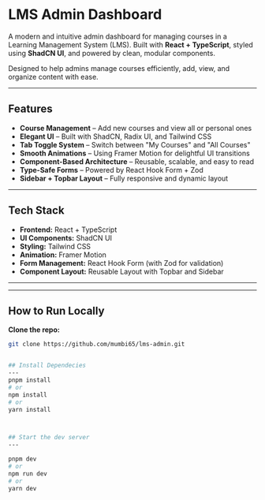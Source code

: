 # LMS Admin Dashboard

A modern and intuitive admin dashboard for managing courses in a Learning Management System (LMS). Built with **React + TypeScript**, styled using **ShadCN UI**, and powered by clean, modular components.

Designed to help admins manage courses efficiently, add, view, and organize content with ease.

---

## Features

-  **Course Management** – Add new courses and view all or personal ones
- **Elegant UI** – Built with ShadCN, Radix UI, and Tailwind CSS
- **Tab Toggle System** – Switch between "My Courses" and "All Courses"
- **Smooth Animations** – Using Framer Motion for delightful UI transitions
- **Component-Based Architecture** – Reusable, scalable, and easy to read
- **Type-Safe Forms** – Powered by React Hook Form + Zod
- **Sidebar + Topbar Layout** – Fully responsive and dynamic layout

---


## Tech Stack

- **Frontend:** React + TypeScript
- **UI Components:** ShadCN UI 
- **Styling:** Tailwind CSS
- **Animation:** Framer Motion
- **Form Management:** React Hook Form (with Zod for validation)
- **Component Layout:** Reusable Layout with Topbar and Sidebar

---

---

## How to Run Locally

 **Clone the repo:**

```bash
git clone https://github.com/mumbi65/lms-admin.git


## Install Dependecies
---
pnpm install
# or
npm install
# or
yarn install



## Start the dev server
---

pnpm dev
# or
npm run dev
# or
yarn dev
